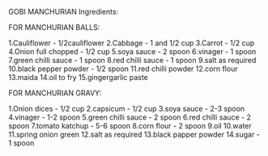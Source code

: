 GOBI MANCHURIAN Ingredients:

FOR MANCHURIAN BALLS:

1.Cauliflower - 1/2cauliflower
2.Cabbage - 1 and 1/2 cup 
3.Carrot - 1/2 cup
4.Onion full chopped - 1/2 cup
5.soya sauce - 2 spoon
6.vinager - 1 spoon 
7.green chilli sauce - 1 spoon 
8.red chilli sauce - 1 spoon
9.salt as required
10.black pepper powder - 1/2 spoon
11.red chilli powder
12.corn flour
13.maida
14.oil to fry
15.gingergarlic paste

FOR MANCHURIAN GRAVY:

1.Onion dices - 1/2 cup
2.capsicum - 1/2 cup
3.soya sauce - 2-3 spoon
4.vinager - 1-2 spoon 
5.green chilli sauce - 2 spoon 
6.red chilli sauce - 2 spoon
7.tomato katchup - 5-6 spoon
8.corn flour - 2 spoon
9.oil
10.water
11.spring onion green
12.salt as required
13.black papper powder
14.sugar - 1 spoon 